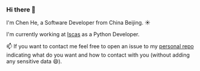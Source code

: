 ### Hi there 👋

I'm Chen He, a Software Developer from China Beijing. :sunny:

I'm currently working at [Iscas](https://www.scrapinghub.com/) as a Python Developer.

📫 If you want to contact me feel free to open an issue to my [personal repo](https://github.com/hee0624/hee0624) indicating what do you want and how to contact with you (without adding any sensitive data :smile:).

<!--
Here are some ideas to get you started:

- 🔭 I’m currently working on ...
- 🌱 I’m currently learning ...
- 👯 I’m looking to collaborate on ...
- 🤔 I’m looking for help with ...
- 💬 Ask me about ...
- 📫 How to reach me: ...
- 😄 Pronouns: ...
- ⚡ Fun fact: ...
-->
